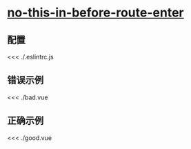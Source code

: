 
# [no-this-in-before-route-enter](https://eslint.vuejs.org/rules/no-this-in-before-route-enter.html)

## 配置

<<< ./.eslintrc.js

## 错误示例

<<< ./bad.vue

## 正确示例

<<< ./good.vue
        